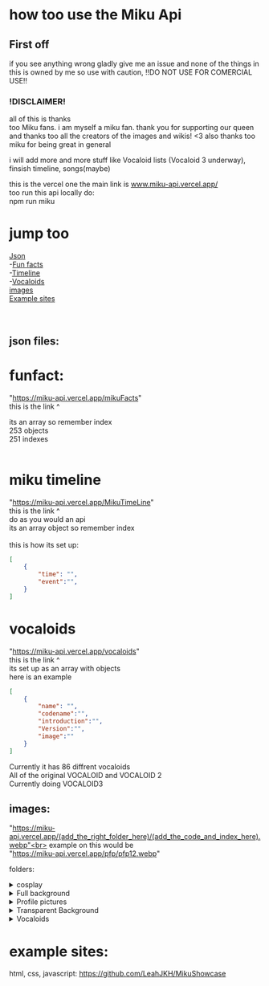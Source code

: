 # how too use the Miku Api

## First off
if you see anything wrong gladly give me an issue and none of the things in this is owned by me so use with caution, !!DO NOT USE FOR COMERCIAL USE!!
### !DISCLAIMER!
all of this is thanks <br>
too Miku fans. i am myself a miku fan. thank you for supporting our queen and thanks too all the creators of the images and wikis! <3 also thanks too miku for being great in general <br>

i will add more and more stuff like Vocaloid lists (Vocaloid 3 underway), finsish timeline, songs(maybe) <br>

this is the vercel one the main link is
www.miku-api.vercel.app/
<br>
too run this api locally do: <br>
npm run miku <br>

# jump too
[Json](#json-files) <br>
-[Fun facts](#funfact) <br>
-[Timeline](#miku-timeline) <br>
-[Vocaloids](#vocaloids) <br>
[images](#images) <br>
[Example sites](#example-sites) <br>
<br>
<br>

## json files:
# funfact:
"https://miku-api.vercel.app/mikuFacts" <br>
this is the link ^ 

its an array so remember index <br>
253 objects <br>
251 indexes <br>
<br>

# miku timeline

"https://miku-api.vercel.app/MikuTimeLine" <br>
this is the link ^
<br>
do as you would an api <br>
its an array object so remember index <br>
<br>
this is how its set up: 

```json
[
    {
        "time": "",
        "event":"",
    }
]
```

# vocaloids
"https://miku-api.vercel.app/vocaloids" <br>
this is the link ^ <br>
its set up as an array with objects<br>
here is an example 

```json
[
    {
        "name": "",
        "codename":"",
        "introduction":"",
        "Version":"",
        "image":""
    }
]
```
Currently it has 86 diffrent vocaloids <br>
All of the original VOCALOID and VOCALOID 2 <br>
Currently doing VOCALOID3 <br>

## images:


"https://miku-api.vercel.app/(add_the_right_folder_here)/(add_the_code_and_index_here).webp"<br>
example on this would be <br>
"https://miku-api.vercel.app/pfp/pfp12.webp"

folders:
<details>
    <summary>cosplay</summary>

cosplay(file name c[index])  {<br>
    current objects: {<br>
        c1: <br>
        c2: <br>
        c3: <br>
        c4: <br>
        c5: <br>
        c6: <br>
        c7: <br>
        c8: <br>
        c9: <br>
        c10: <br>
    }<br>
}
</details>

<details>
    <summary>Full background</summary>
fullBg(file name fb[index]) {<br>
    current objects: {<br>
        fb1:<br>
        fb2:<br>
        fb3:<br>
        fb4:<br>
        fb5:<br>
        fb6:<br>
        fb7:<br>
        fb8:<br>
        fb9:<br>
        fb10:<br>
        fb11:<br>
        fb12:<br>
        fb13:<br>
        fb14:<br>
        fb15:<br>
        fb16:<br>
        fb17:<br>
    }<br>
}
</details>

<details>
    <summary>Profile pictures</summary>
pfp(file name pfp[index]) {<br>
    current objects: {<br>
        pfp1:<br>
        pfp2:<br>
        pfp3:<br>
        pfp4:<br>
        pfp5:<br>
        pfp6:<br>
        pfp7:<br>
        pfp8:<br>
        pfp9:<br>
        pfp10:<br>
        pfp11:<br>
        pfp12:<br>
    }<br>
}
</details>
<details>
    <summary>Transparent Background</summary>
TransP(file name pfp[index]) {<br>
    current objects: {<br>
        tp1:<br>
        tp2:<br>
        tp3:<br>
        tp4:<br>
        tp5:<br>
    }<br>
}
</details>
<details>
    <summary>Vocaloids</summary>
vocaloids(file name pfp[index]) {<br>
    current objects: {<br>
        vo1: Kaito v1<br>
        vo2: kaito v3<br>
        vo3: meiko v1<br>
        vo4: meiko v3<br>
        vo5: Miriam<br>
        vo6: Leon<br>
        vo7: Lola<br>
        vo8: Sweet ANN standard<br>
        vo9: Sweet ANN Taiwanese<br>
        vo10: Hatsune Miku v2<br>
        vo11: Hatsune Miku v3<br>
        vo12: Hatsune Miku v4<br>
        vo13: Prima standard<br>
        vo14: Prima Taiwanese<br>
        vo15: kagamine rin act 1<br>
        vo16: kagamine rin act 2<br>
        vo17: kagamine rin append<br>
        vo18: kagamine len act 1<br>
        vo19: kagamine len act 2<br>
        vo20: kagamine len append<br>
        vo21: Camui Gackpo V2<br>
        vo22: SONiKA standard<br>
        vo23: SONiKA Debute<br>
        vo24: SONiKA Chinese<br>
        vo25: SONiKA Taiwanese<br>
        vo26: SONiKA V4 concept<br>
        vo27: SF-A2 codename miki<br>
        vo28: kaai yuki<br>
        vo29: Hiyama Kiyoteru default<br>
        vo30: Hiyama Kiyoteru ICE MOUNTAIN <br>
        vo31: BIG AL V2 default<br>
        vo32: BIG AL V2 Taiwanese<br>
        vo33: BIG AL Debute<br>
        vo34: Tonio V2 default<br>
        vo35: Tonio V2 Taiwanese<br>
        vo36: lily V2 standard<br>
        vo37: lily V3 standard<br>
        vo38: Ryuto V2 standard<br>
        vo39: Ryuto V3 standard<br>
        vo40: Nekomura Iroha V2 default<br>
        vo41: Nekomura Iroha V2 Kittyler<br>
        vo42: Nekomura Iroha V4 Natural<br>
        vo43: Nekomura Iroha V4 Soft<br>
        vo44: Utatane Piko V2 default<br>
        vo45: Megurine Luka V2 default<br>
        vo46: Megurine Luka V4X standard <br>
        vo47: Hatsune Miku V2 append <br>
        vo48: Hatsune Miku V3 standard <br>
        vo49: Hatsune Miku V4 chinese<br>
        vo50: VY2 V2<br>
        vo51: VY2 V3 & V5<br>
        vo52: VY1 V2<br>
        vo53: VY1 V3<br>
        vo54: VY1 V4 & V5<br>
        vo55: Gumi/Megpoid V2 <br>
        vo56: Gumi/Megpoid V3 sweet and power <br>
        vo57: Gumi/Megpoid V3 Adult<br>
        vo58: Gumi/Megpoid V3 Whisper<br>
        vo59: Gumi/Megpoid V3 English<br>
        vo60: Gumi/Megpoid V4 Native <br>
        vo61: Gumi/Megpoid V4 Adult<br>
        vo62: Gumi/Megpoid V4 Power<br>
        vo63: Gumi/Megpoid V4 Sweet<br>
        vo64: Gumi/Megpoid V4 Whisper<br>
        vo65: Gumi/Megpoid Normal<br>
        vo66: Gumi/Megpoid Solid<br>
        vo67: kagamine len V4X standard <br>
        vo68: kagamine rin V4X standard <br>
        vo69: Mew V3 <br>
        vo70: SeeU V3 orginal<br>
        vo71: SeeU 400 Renewal edition<br>
        vo72: Tone Rion V3 <br>
        vo73: Tone Rion V4 standard <br>
        vo74: Oliver V3 standard <br>
        vo75: Cul Debute <br>
        vo76: Cul V3 standard <br>
        vo77: yuzuki yukari V3<br>
        vo78: yuzuki yukari V4 JUN <br>
        vo79: yuzuki yukari V4 ONN <br>
        vo80: yuzuki yukari V4 LIN <br>
        vo81: Bruno V3 Debute <br>
        vo82: Bruno V3 Final <br>
        vo83: Bruno & Clara V3 2014 Redesign <br>
        vo84: Clara V3 Debute <br>
        vo85: Clara V3 Final <br>
    }<br>
}

</details>

# example sites:
html, css, javascript:
https://github.com/LeahJKH/MikuShowcase

